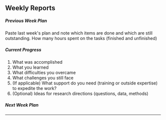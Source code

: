 ## Weekly Reports

##### Previous Week Plan

Paste last week's plan and note which items are done and which are still outstanding.
How many hours spent on the tasks (finished and unfinished)

##### Current Progress

1. What was accomplished
2. What you learned
3. What difficulties you overcame
4. What challenges you still face
5. (If applicable) What support do you need (training or outside expertise) to expedite the work?
6. (Optional) Ideas for research directions (questions, data, methods)


##### Next Week Plan



----

